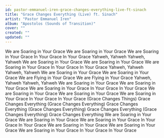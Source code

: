 ```yaml
---
id: pastor-emmanuel-iren-grace-changes-everything-live-ft-sinach
title: "Grace Changes Everything (Live) ft. Sinach"
artist: "Pastor Emmanuel Iren"
album: "Apostolos (Sounds of Transition)"
cover: ""
created: ""
updated: ""
---
```


We are Soaring in Your Grace
We are Soaring in Your Grace
We are Soaring in Your Grace
In Your Grace
In Your Grace
Yahweh, Yahweh
Yahweh, Yahweh
We are Soaring in Your Grace
We are Soaring in Your Grace
We are Soaring in Your Grace
In Your Grace
In Your Grace
Yahweh, Yahweh
Yahweh, Yahweh
We are Soaring in Your Grace
We are Soaring in Your Grace
We are Flying in Your Grace
We are Flying in Your Grace
Yahweh, Yahweh
Yahweh, Yahweh
We are Soaring in Your Grace
We are Soaring in Your Grace
We are Soaring in Your Grace
In Your Grace
In Your Grace
We are Soaring in Your Grace
We are Soaring in Your Grace
We are Soaring in Your Grace
In Your Grace
In Your Grace
(Grace Changes Things)
Grace Changes Everything
(Grace Changes Everything)
Grace Changes Everything
(Grace Changes Everything)
Grace Changes Everything
(Grace Changes Everything)
Grace Changes Everything
We are Soaring in Your Grace
We are Soaring in Your Grace
We are Soaring in Your Grace
In Your Grace
In Your Grace
We are Soaring in Your Grace
We are Soaring in Your Grace
We are Soaring in Your Grace
In Your Grace
In Your Grace